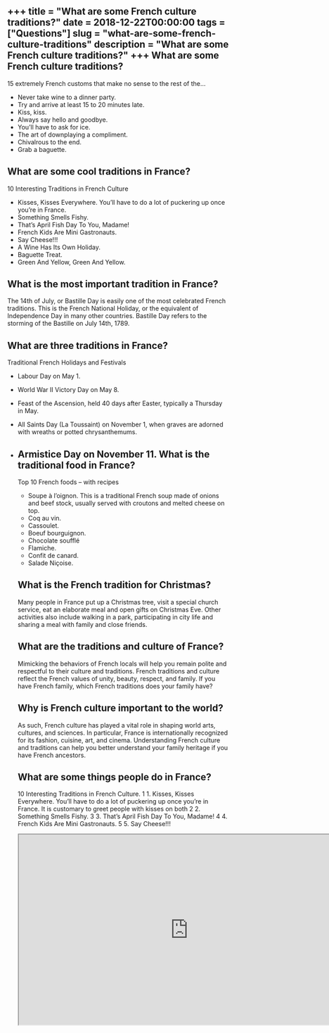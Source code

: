 +++
title = "What are some French culture traditions?"
date = 2018-12-22T00:00:00
tags = ["Questions"]
slug = "what-are-some-french-culture-traditions"
description = "What are some French culture traditions?"
+++
What are some French culture traditions?
----------------------------------------

15 extremely French customs that make no sense to the rest of the…

- Never take wine to a dinner party.
- Try and arrive at least 15 to 20 minutes late.
- Kiss, kiss.
- Always say hello and goodbye.
- You’ll have to ask for ice.
- The art of downplaying a compliment.
- Chivalrous to the end.
- Grab a baguette.

What are some cool traditions in France?
----------------------------------------

10 Interesting Traditions in French Culture

- Kisses, Kisses Everywhere. You’ll have to do a lot of puckering up once you’re in France.
- Something Smells Fishy.
- That’s April Fish Day To You, Madame!
- French Kids Are Mini Gastronauts.
- Say Cheese!!!
- A Wine Has Its Own Holiday.
- Baguette Treat.
- Green And Yellow, Green And Yellow.

What is the most important tradition in France?
-----------------------------------------------

The 14th of July, or Bastille Day is easily one of the most celebrated French traditions. This is the French National Holiday, or the equivalent of Independence Day in many other countries. Bastille Day refers to the storming of the Bastille on July 14th, 1789.

What are three traditions in France?
------------------------------------

Traditional French Holidays and Festivals

- Labour Day on May 1.
- World War II Victory Day on May 8.
- Feast of the Ascension, held 40 days after Easter, typically a Thursday in May.
- All Saints Day (La Toussaint) on November 1, when graves are adorned with wreaths or potted chrysanthemums.
- Armistice Day on November 11. What is the traditional food in France?
    ---------------------------------------
    
    Top 10 French foods – with recipes
    
    
    - Soupe à l’oignon. This is a traditional French soup made of onions and beef stock, usually served with croutons and melted cheese on top.
    - Coq au vin.
    - Cassoulet.
    - Boeuf bourguignon.
    - Chocolate soufflé
    - Flamiche.
    - Confit de canard.
    - Salade Niçoise.
    
    What is the French tradition for Christmas?
    -------------------------------------------
    
    Many people in France put up a Christmas tree, visit a special church service, eat an elaborate meal and open gifts on Christmas Eve. Other activities also include walking in a park, participating in city life and sharing a meal with family and close friends.
    
    What are the traditions and culture of France?
    ----------------------------------------------
    
    Mimicking the behaviors of French locals will help you remain polite and respectful to their culture and traditions. French traditions and culture reflect the French values of unity, beauty, respect, and family. If you have French family, which French traditions does your family have?
    
    Why is French culture important to the world?
    ---------------------------------------------
    
    As such, French culture has played a vital role in shaping world arts, cultures, and sciences. In particular, France is internationally recognized for its fashion, cuisine, art, and cinema. Understanding French culture and traditions can help you better understand your family heritage if you have French ancestors.
    
    What are some things people do in France?
    -----------------------------------------
    
    10 Interesting Traditions in French Culture. 1 1. Kisses, Kisses Everywhere. You’ll have to do a lot of puckering up once you’re in France. It is customary to greet people with kisses on both 2 2. Something Smells Fishy. 3 3. That’s April Fish Day To You, Madame! 4 4. French Kids Are Mini Gastronauts. 5 5. Say Cheese!!!
    
    <iframe allow="accelerometer; autoplay; clipboard-write; encrypted-media; gyroscope; picture-in-picture" allowfullscreen="" class="__youtube_prefs__  epyt-is-override  no-lazyload" data-no-lazy="1" data-origheight="433" data-origwidth="770" data-skipgform_ajax_framebjll="" height="433" id="_ytid_77370" loading="lazy" src="https://www.youtube.com/embed/CwzUZ3pRDsU?enablejsapi=1&autoplay=0&cc_load_policy=0&cc_lang_pref=&iv_load_policy=1&loop=0&modestbranding=0&rel=1&fs=1&playsinline=0&autohide=2&theme=dark&color=red&controls=1&" title="YouTube player" width="770"></iframe>
